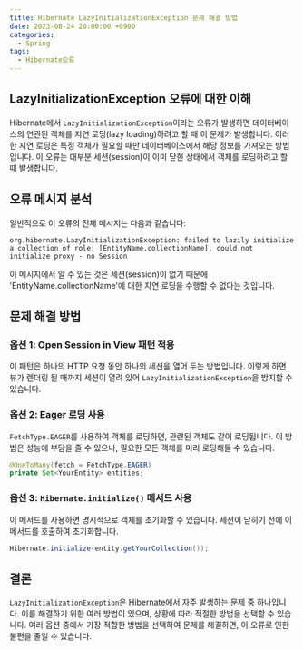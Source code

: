 ```yaml
---
title: Hibernate LazyInitializationException 문제 해결 방법
date: 2023-08-24 20:00:00 +0900
categories:
  - Spring
tags:
  - Hibernate오류
---
```

## LazyInitializationException 오류에 대한 이해

Hibernate에서 `LazyInitializationException`이라는 오류가 발생하면 데이터베이스의 연관된 객체를 지연 로딩(lazy loading)하려고 할 때 이 문제가 발생합니다. 이러한 지연 로딩은 특정 객체가 필요할 때만 데이터베이스에서 해당 정보를 가져오는 방법입니다. 이 오류는 대부분 세션(session)이 이미 닫힌 상태에서 객체를 로딩하려고 할 때 발생합니다.

## 오류 메시지 분석

일반적으로 이 오류의 전체 메시지는 다음과 같습니다:

```
org.hibernate.LazyInitializationException: failed to lazily initialize a collection of role: [EntityName.collectionName], could not initialize proxy - no Session
```

이 메시지에서 알 수 있는 것은 세션(session)이 없기 때문에 'EntityName.collectionName'에 대한 지연 로딩을 수행할 수 없다는 것입니다.

## 문제 해결 방법

### 옵션 1: Open Session in View 패턴 적용

이 패턴은 하나의 HTTP 요청 동안 하나의 세션을 열어 두는 방법입니다. 이렇게 하면 뷰가 렌더링 될 때까지 세션이 열려 있어 `LazyInitializationException`을 방지할 수 있습니다. 

### 옵션 2: Eager 로딩 사용

`FetchType.EAGER`를 사용하여 객체를 로딩하면, 관련된 객체도 같이 로딩됩니다. 이 방법은 성능에 부담을 줄 수 있으나, 필요한 모든 객체를 미리 로딩해둘 수 있습니다.

```java
@OneToMany(fetch = FetchType.EAGER)
private Set<YourEntity> entities;
```

### 옵션 3: `Hibernate.initialize()` 메서드 사용

이 메서드를 사용하면 명시적으로 객체를 초기화할 수 있습니다. 세션이 닫히기 전에 이 메서드를 호출하여 초기화합니다.

```java
Hibernate.initialize(entity.getYourCollection());
```

## 결론

`LazyInitializationException`은 Hibernate에서 자주 발생하는 문제 중 하나입니다. 이를 해결하기 위한 여러 방법이 있으며, 상황에 따라 적절한 방법을 선택할 수 있습니다. 여러 옵션 중에서 가장 적합한 방법을 선택하여 문제를 해결하면, 이 오류로 인한 불편을 줄일 수 있습니다.